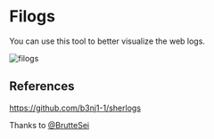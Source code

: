 # Filogs
You can use this tool to better visualize the web logs.

![filogs](https://user-images.githubusercontent.com/47476901/134359494-f950decb-689d-4f39-b10f-52141747f787.png)

## References
https://github.com/b3nj1-1/sherlogs

Thanks to [@BrutteSei](https://twitter.com/BrutteSei)
